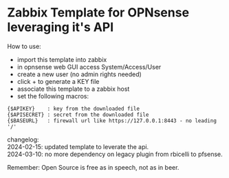 # Zabbix Template for OPNsense leveraging it's API  

How to use:  
- import this template into zabbix  
- in opnsense web GUI access System/Access/User  
- create a new user (no admin rights needed)  
- click + to generate a KEY file  
- associate this template to a zabbix host
- set the following macros:
```
{$APIKEY}    : key from the downloaded file
{$APISECRET} : secret from the downloaded file
{$BASEURL}   : firewall url like https://127.0.0.1:8443 - no leading '/'
```


changelog:  
2024-02-15: updated template to leverate the api.  
2024-03-10: no more dependency on legacy plugin from rbicelli to pfsense.   


Remember: Open Source is free as in speech, not as in beer.


